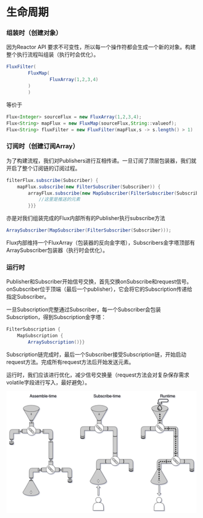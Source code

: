 # 生命周期

### 组装时（创建对象）
因为Reactor API 要求不可变性，所以每一个操作符都会生成一个新的对象。构建整个执行流程叫组装（执行时会优化）。

```java
FluxFilter(
        FluxMap(
                FluxArray(1,2,3,4)
        )
        )
```
等价于
```java
Flux<Integer> sourceFlux = new FluxArray(1,2,3,4);
Flux<String> mapFlux = new FluxMap(sourceFlux,String::valueof);
Flux<String> fluxFilter = new FluxFilter(mapFlux,s -> s.length() > 1)
```

### 订阅时（创建订阅Array）

为了构建流程，我们对Publishers进行互相传递。一旦订阅了顶层包装器，我们就开启了整个订阅链的订阅过程。

```java
filterFlux.subscribe(Subscriber) {
    mapFlux.subscribe(new FilterSubscriber(Subscriber)) {
        arrayFlux.subscribe(new MapSubscriber(FilterSubscriber(Subscriber))) {
            //这里是推送的元素
        }}}
```
亦是对我们组装完成的Flux内部所有的Publisher执行subscribe方法
```java
ArraySubscriber(MapSubscriber(FilterSubscriber(Subscriber)));
```
Flux内部维持一个FluxArray（包装器的反向金字塔），Subscribers金字塔顶部有ArraySubscriber包装器（执行时会优化）。

### 运行时

Publisher和Subscriber开始信号交换，首先交换onSubscribe和request信号。onSubscriber位于顶端（最后一个publisher），它会将它的Subscription传递给指定Subscriber。

一旦Subscription完整通过Subscriber，每一个Subscriber会包装Subscription，得到Subscription金字塔：

```java
FilterSubscription {
    MapSubscription {
        ArraySubscription()}}
```
Subscription链完成时，最后一个Subscriber接受Subscription链，开始启动request方法。完成所有request方法后开始发送元素。

运行时，我们应该进行优化，减少信号交换量（request方法会对复杂保存需求volatile字段进行写入，最好避免）。

![img.png](img.png)